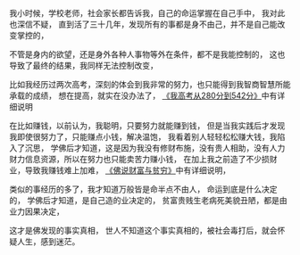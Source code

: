 我小时候，学校老师，社会家长都告诉我，自己的命运掌握在自己手中，
我对此也深信不疑，
直到活了三十几年，发现所有的事都是身不由己，并不是自己能改变掌控的，

不管是身内的欲望，还是身外各种人事物等外在条件，都不是我能控制的，
这也导致了最终的结果，我同样无法控制改变，

比如我经历过两次高考，深刻的体会到我非常的努力，也只能得到我智商智慧所能承载的成绩，
想在提高，就实在没办法了，
[《我高考从280分到542分》](https://www.kancloud.cn/luojiangtao/foshuoxuexi)中有详细说明

在比如赚钱，以前认为，我聪明，只要努力就能赚到钱，
但是当我实践后才发现我即使很努力了，只能赚点小钱，解决温饱，
我看着别人轻轻松松赚大钱，我陷入了沉思，
学佛后才知道，这是因为我没有修财布施，没有贵人相助，没有人力财力信息资源，所以在努力也只能卖苦力赚小钱，
在加上我之前造了不少损财业，导致我赚钱难上加难，
[《佛说财富与贫穷》](https://www.kancloud.cn/luojiangtao/foshuocaifu)中有详细说明，

类似的事经历的多了，我才知道万般皆是命半点不由人，
命运到底是什么决定的，
学佛后才知道，是自己造的业决定的，
贫富贵贱生老病死美貌丑陋，都是由业力因果决定，

这才是佛发现的事实真相，
世人不知道这个事实真相的，被社会毒打后，就会怀疑人生，感到迷茫。





